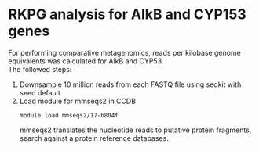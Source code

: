 # RKPG analysis for AlkB and CYP153 genes

For performing comparative metagenomics, reads per kilobase genome equivalents was calculated for AlkB and CYP53.  
The followed steps:  
1. Downsample 10 million reads from each FASTQ file using seqkit with seed default
2. Load module for mmseqs2 in CCDB
   ```
   module load mmseqs2/17-b804f
   ```
   mmseqs2 translates the nucleotide reads to putative protein fragments, search against a protein reference databases.
   



